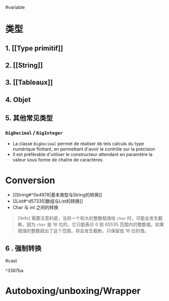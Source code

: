 #variable 

# 类型

## 1. [[Type primitif]]

## 2. [[String]]

## 3. [[Tableaux]]

## 4. Objet

## 5. 其他常见类型

### `BigDecimal` / `BigInteger`

- La classe `BigDecimal` permet de réaliser de tels calculs du type numérique flottant, en permettant d'avoir le contrôle sur la précision
- Il est préférable d'utiliser le constructeur attendant en paramètre la valeur sous forme de chaîne de caractères.

# Conversion

- [[String#^0e4978|基本类型与String的转换]]
- [[List#^d57335|数组与List的转换]]
- Char 与 int 之间的转换

> [!info] 
> 需要注意的是，当将一个较大的整数赋值给 `char` 时，可能会发生截断。因为 `char` 是 16 位的，它只能表示 0 到 65535 范围内的整数值。如果赋值的整数超出了这个范围，将会发生截断，只保留低 16 位的值。 

## 6 . 强制转换 
#cast 

^3367ba

# Autoboxing/unboxing/Wrapper
